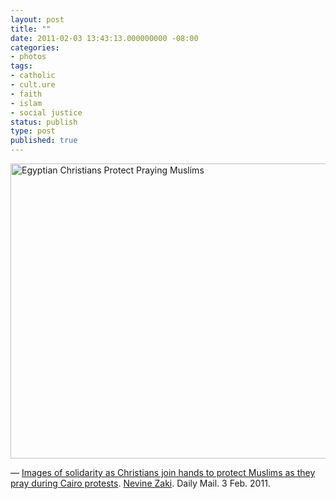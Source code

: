 ```yaml
---
layout: post
title: ""
date: 2011-02-03 13:43:13.000000000 -08:00
categories:
- photos
tags:
- catholic
- cult.ure
- faith
- islam
- social justice
status: publish
type: post
published: true
---
```

<img src="http://i.dailymail.co.uk/i/pix/2011/02/03/article-0-0D0815F9000005DC-902_634x472.jpg" alt="Egyptian Christians Protect Praying Muslims" title="Egyptian Christians Protect Praying Muslims" width="634" height="472" />

&mdash; [Images of solidarity as Christians join hands to protect Muslims as they pray during Cairo protests](http://www.dailymail.co.uk/news/article-1353330/Egypt-protests-Christians-join-hands-protect-Muslims-pray-Cairo-protests.html). [Nevine Zaki](http://twitter.com/NevineZaki). Daily Mail. 3 Feb. 2011.
